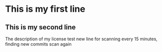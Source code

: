 # This is my first line
## This is my second line
The description of my license
test
new line for scanning every 15 minutes, finding new commits
scan again

